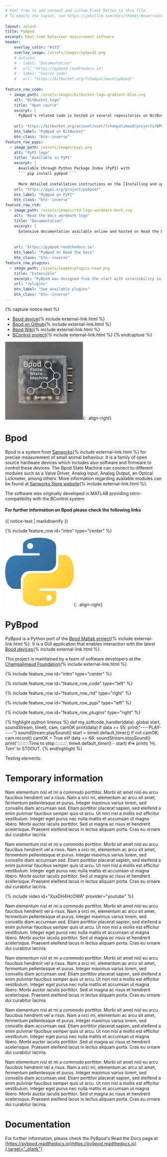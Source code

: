 ```yaml
---
# Feel free to add content and custom Front Matter to this file.
# To modify the layout, see https://jekyllrb.com/docs/themes/#overriding-theme-defaults

layout: splash
title: PyBpod
excerpt: Real-time behaviour measurement software
header:
    overlay_color: "#333"
    overlay_image: /assets/images/pybpod2.png
    # actions:
    # - label: "Documentation"
    #   url: "https://pybpod.readthedocs.io"
    # - label: "Source code"
    #   url: "https://bitbucket.org/fchampalimaud/pybpod/"

feature_row_code:
  - image_path: /assets/images/bitbucket-logo-gradient-blue.svg
    alt: "BitBucket logo"
    title: "Open source"
    excerpt: |
      PyBpod's related code is hosted in several repositories on BitBucket.

    url: "https://bitbucket.org/account/user/fchampalimaud/projects/BPOD"
    btn_label: "PyBpod on BitBucket"
    btn_class: "btn--inverse"
feature_row_pypi:
  - image_path: /assets/images/pypi.png
    alt: "PyPI logo"
    title: "Available in PyPI"
    excerpt: |
      Available through Python Package Index (PyPI) with  
      ``` pip install pybpod ```  

      More detailed installation instructions on the [Installing and updating](https://pybpod.readthedocs.io/en/v1.7.8/getting-started/install.html){:target="_blank"} <i class="fas fa-external-link-alt fa-xs"/> section of the documentation.
    url: "https://pypi.org/project/pybpod/"
    btn_label: "PyBpod on PyPI"
    btn_class: "btn--inverse"
feature_row_rtd:
  - image_path: /assets/images/rtd-logo-wordmark-dark.svg
    alt: "Read the docs wordmark logo"
    title: "Documentation"
    excerpt: |
      Extensive documentation available online and hosted on Read the Docs.


    url: "https://pybpod.readthedocs.io"
    btn_label: "PyBpod on Read the Docs"
    btn_class: "btn--inverse"
feature_row_plugins:
  - image_path: /assets/images/plugins-team.png
    title: "Extensible"
    excerpt: "PyBpod was designed from the start with extensibility in mind.You can use the plugins already developed to extend PyBpod's functionality or develop your own to fit your needs."
    url: "/plugins"
    btn_label: "See available plugins"
    btn_class: "btn--inverse"
---
```

{% capture notice-text %}
* [Bpod device](https://sanworks.io/shop/viewproduct?productID=1024){% include external-link.html %}
* [Bpod on Github](https://github.com/sanworks/Bpod){% include external-link.html %}
* [Bpod Wiki](https://sites.google.com/site/bpoddocumentation/){% include external-link.html %}
* [BControl project](http://brodywiki.princeton.edu/bcontrol/index.php/Main_Page/){% include external-link.html %}
{% endcapture %}

![bpod state machine](/assets/images/bpod.jpg){: .align-right}
# Bpod #
Bpod is a system from [Sanworks](https://sanworks.io){% include external-link.html %} for precise measurement of small animal behaviour. It is a family of open source hardware devices which includes also software and firmware to control these devices. The Bpod State Machine can connect to different modules
such as a Valve Driver, Analog Input, Analog Output, an Optical Lickmeter, among others. More information regarding available modules can be found at [Sanworks Store website](https://sanworks.io/shop/products.php?productFamily=bpod){% include external-link.html %}.

The software was originally developed in MATLAB providing retro-compatibility with the BControl system.

<div class="notice--info">
  <h4>For further information on Bpod please check the following links</h4>
  {{ notice-text | markdownify }}
</div>

{% include feature_row id="intro" type="center" %}

![Python logo](/assets/images/Python-logo-notext.svg){: .align-right}
# PyBpod #
PyBpod is a Python port of the [Bpod Matlab project](https://github.com/sanworks/Bpod>){% include external-link.html %}. It is a GUI application that enables interaction with the latest [Bpod devices](https://sanworks.io/shop/products.php?productFamily=bpod){% include external-link.html %}.

This project is maintained by a team of software developers at the [Champalimaud Foundation](http://research.fchampalimaud.org){% include external-link.html %}.

{% include feature_row id="intro" type="center" %}

{% include feature_row id="feature_row_code" type="left" %}

{% include feature_row id="feature_row_rtd" type="right" %}

{% include feature_row id="feature_row_pypi" type="left" %}

{% include feature_row id="feature_row_plugins" type="right" %}



{% highlight python linenos %}
def my_softcode_handler(data):
    global start, soundStream, timeit, cam, camOK
    print(data)
    if data == 55:
        print("----PLAY-----")
        soundStream.playSound()
        start = timeit.default_timer()
        if not camOK:
            cam.record()
            camOK = True
    elif data == 66:
        soundStream.stopSound()
        print(':::::::::Time to stop:::::::::', timeit.default_timer() - start)
#=> prints 'Hi, Tom' to STDOUT.
{% endhighlight %}


Testing elements:

# Temporary information #
Nam elementum nisl et mi a commodo porttitor. Morbi sit amet nisl eu arcu faucibus hendrerit vel a risus. Nam a orci mi, elementum ac arcu sit amet, fermentum pellentesque et purus. Integer maximus varius lorem, sed convallis diam accumsan sed. Etiam porttitor placerat sapien, sed eleifend a enim pulvinar faucibus semper quis ut arcu. Ut non nisl a mollis est efficitur vestibulum. Integer eget purus nec nulla mattis et accumsan ut magna libero. Morbi auctor iaculis porttitor. Sed ut magna ac risus et hendrerit scelerisque. Praesent eleifend lacus in lectus aliquam porta. Cras eu ornare dui curabitur lacinia.

Nam elementum nisl et mi a commodo porttitor. Morbi sit amet nisl eu arcu faucibus hendrerit vel a risus. Nam a orci mi, elementum ac arcu sit amet, fermentum pellentesque et purus. Integer maximus varius lorem, sed convallis diam accumsan sed. Etiam porttitor placerat sapien, sed eleifend a enim pulvinar faucibus semper quis ut arcu. Ut non nisl a mollis est efficitur vestibulum. Integer eget purus nec nulla mattis et accumsan ut magna libero. Morbi auctor iaculis porttitor. Sed ut magna ac risus et hendrerit scelerisque. Praesent eleifend lacus in lectus aliquam porta. Cras eu ornare dui curabitur lacinia.

{% include video id="XsxDH4HcOWA" provider="youtube" %}

Nam elementum nisl et mi a commodo porttitor. Morbi sit amet nisl eu arcu faucibus hendrerit vel a risus. Nam a orci mi, elementum ac arcu sit amet, fermentum pellentesque et purus. Integer maximus varius lorem, sed convallis diam accumsan sed. Etiam porttitor placerat sapien, sed eleifend a enim pulvinar faucibus semper quis ut arcu. Ut non nisl a mollis est efficitur vestibulum. Integer eget purus nec nulla mattis et accumsan ut magna libero. Morbi auctor iaculis porttitor. Sed ut magna ac risus et hendrerit scelerisque. Praesent eleifend lacus in lectus aliquam porta. Cras eu ornare dui curabitur lacinia.

Nam elementum nisl et mi a commodo porttitor. Morbi sit amet nisl eu arcu faucibus hendrerit vel a risus. Nam a orci mi, elementum ac arcu sit amet, fermentum pellentesque et purus. Integer maximus varius lorem, sed convallis diam accumsan sed. Etiam porttitor placerat sapien, sed eleifend a enim pulvinar faucibus semper quis ut arcu. Ut non nisl a mollis est efficitur vestibulum. Integer eget purus nec nulla mattis et accumsan ut magna libero. Morbi auctor iaculis porttitor. Sed ut magna ac risus et hendrerit scelerisque. Praesent eleifend lacus in lectus aliquam porta. Cras eu ornare dui curabitur lacinia.

Nam elementum nisl et mi a commodo porttitor. Morbi sit amet nisl eu arcu faucibus hendrerit vel a risus. Nam a orci mi, elementum ac arcu sit amet, fermentum pellentesque et purus. Integer maximus varius lorem, sed convallis diam accumsan sed. Etiam porttitor placerat sapien, sed eleifend a enim pulvinar faucibus semper quis ut arcu. Ut non nisl a mollis est efficitur vestibulum. Integer eget purus nec nulla mattis et accumsan ut magna libero. Morbi auctor iaculis porttitor. Sed ut magna ac risus et hendrerit scelerisque. Praesent eleifend lacus in lectus aliquam porta. Cras eu ornare dui curabitur lacinia.

Nam elementum nisl et mi a commodo porttitor. Morbi sit amet nisl eu arcu faucibus hendrerit vel a risus. Nam a orci mi, elementum ac arcu sit amet, fermentum pellentesque et purus. Integer maximus varius lorem, sed convallis diam accumsan sed. Etiam porttitor placerat sapien, sed eleifend a enim pulvinar faucibus semper quis ut arcu. Ut non nisl a mollis est efficitur vestibulum. Integer eget purus nec nulla mattis et accumsan ut magna libero. Morbi auctor iaculis porttitor. Sed ut magna ac risus et hendrerit scelerisque. Praesent eleifend lacus in lectus aliquam porta. Cras eu ornare dui curabitur lacinia.


# Documentation #
For further information, please check the PyBpod's Read the Docs page at [https://pybpod.readthedocs.io](https://pybpod.readthedocs.io){:target="_blank"} 
